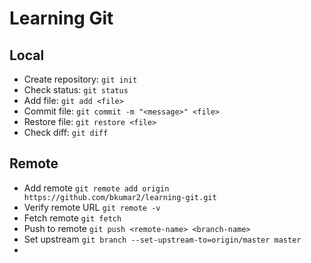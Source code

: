 # Learning Git

## Local
- Create repository: `git init`
- Check status: `git status`
- Add file: `git add <file>`
- Commit file: `git commit -m "<message>" <file>`
- Restore file: `git restore <file>`
- Check diff: `git diff`

## Remote
- Add remote `git remote add origin https://github.com/bkumar2/learning-git.git`
- Verify remote URL `git remote -v`
- Fetch remote `git fetch`
- Push to remote `git push <remote-name> <branch-name>`
- Set upstream `git branch --set-upstream-to=origin/master master`
- 